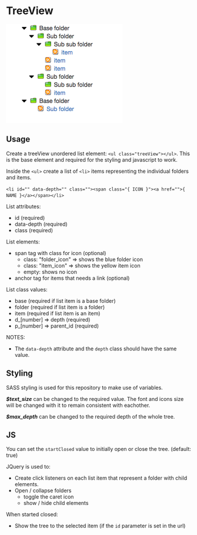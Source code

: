 # TreeView

![treeview](./src/img/treeview.png)

## Usage

Create a treeView unordered list element: `<ul class="treeView"></ul>`.
This is the base element and required for the styling and javascript to work.

Inside the `<ul>` create a list of `<li>` items representing the individual folders and items.

`<li id="" data-depth="" class=""><span class="{ ICON }"><a href="">{ NAME }</a></span></li>`

List attributes: 
* id (required)
* data-depth (required)
* class (required)

List elements:
* span tag with class for icon (optional)
  * class: "folder_icon" => shows the blue folder icon
  * class: "item_icon" => shows the yellow item icon
  * empty: shows no icon
* anchor tag for items that needs a link (optional)

List class values:
  * base (required if list item is a base folder)
  * folder (required if list item is a folder)
  * item (required if list item is an item)
  * d_[number] => depth (required)
  * p_[number] => parent_id (required)
  
NOTES:
* The `data-depth` attribute and the `depth` class should have the same value.

## Styling

SASS styling is used for this repository to make use of variables.

***$text_size*** can be changed to the required value. The font and icons size will be changed with it to remain consistent with eachother.
 
***$max_depth*** can be changed to the required depth of the whole tree.

## JS

You can set the `startClosed` value to initially open or close the tree. (default: true)

JQuery is used to: 
* Create click listeners on each list item that represent a folder with child elements.
* Open / collapse folders
  * toggle the caret icon
  * show / hide child elements
  
When started closed:
* Show the tree to the selected item (if the `id` parameter is set in the url)